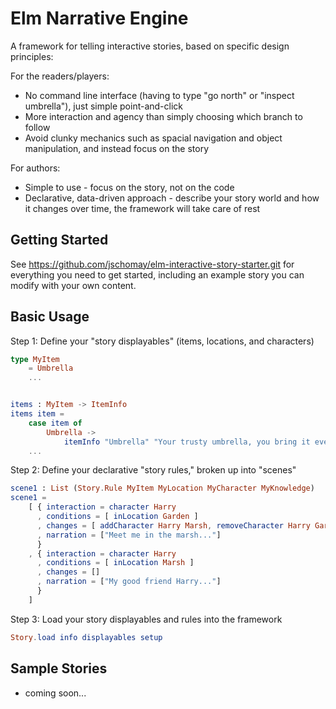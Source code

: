 # Elm Narrative Engine

A framework for telling interactive stories, based on specific design principles:

For the readers/players:

* No command line interface (having to type "go north" or "inspect umbrella"), just simple point-and-click
* More interaction and agency than simply choosing which branch to follow
* Avoid clunky mechanics such as spacial navigation and object manipulation, and instead focus on the story

For authors:

* Simple to use - focus on the story, not on the code
* Declarative, data-driven approach - describe your story world and how it changes over time, the framework will take care of rest

## Getting Started

See https://github.com/jschomay/elm-interactive-story-starter.git for everything you need to get started, including an example story you can modify with your own content.

## Basic Usage

Step 1: Define your "story displayables" (items, locations, and characters)

```elm
type MyItem
    = Umbrella
    ...


items : MyItem -> ItemInfo
items item =
    case item of
        Umbrella ->
            itemInfo "Umbrella" "Your trusty umbrella, you bring it everywhere with you."
    ...
```

Step 2: Define your declarative "story rules," broken up into "scenes"

```elm
scene1 : List (Story.Rule MyItem MyLocation MyCharacter MyKnowledge)
scene1 =
    [ { interaction = character Harry
      , conditions = [ inLocation Garden ]
      , changes = [ addCharacter Harry Marsh, removeCharacter Harry Garden ]
      , narration = ["Meet me in the marsh..."]
      }
    , { interaction = character Harry
      , conditions = [ inLocation Marsh ]
      , changes = []
      , narration = ["My good friend Harry..."]
      }
    ]
```

Step 3: Load your story displayables and rules into the framework

```elm
Story.load info displayables setup
```

## Sample Stories

* coming soon...
